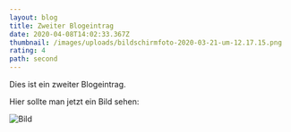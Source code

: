 ```yaml
---
layout: blog
title: Zweiter Blogeintrag
date: 2020-04-08T14:02:33.367Z
thumbnail: /images/uploads/bildschirmfoto-2020-03-21-um-12.17.15.png
rating: 4
path: second
---
```

Dies ist ein zweiter Blogeintrag.

Hier sollte man jetzt ein Bild sehen:

![](/images/uploads/bildschirmfoto-2020-03-21-um-12.17.15.png "Bild")